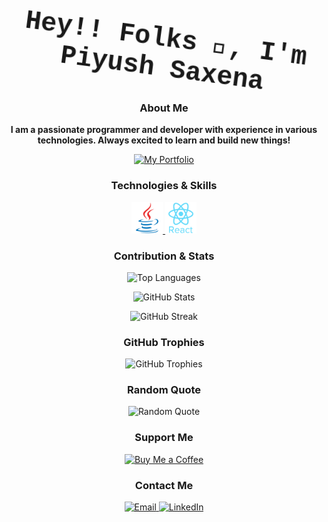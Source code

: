 <h1 align="center" style="animation: wavingAnimation 1.5s infinite; font-size: 3em; font-family: 'Courier New', Courier, monospace;">
  Hey!! Folks 👋, I'm Piyush Saxena
</h1>

<!-- Waving Animation CSS -->
<style>
  @keyframes wavingAnimation {
    0% { transform: rotate(0); }
    10% { transform: rotate(14deg); }
    20% { transform: rotate(-8deg); }
    30% { transform: rotate(14deg); }
    40% { transform: rotate(-4deg); }
    50% { transform: rotate(10deg); }
    100% { transform: rotate(0); }
  }
</style>

<!-- About Me -->
<h3 align="center">About Me</h3>
<p align="center">
  <strong>
    I am a passionate programmer and developer with experience in various technologies. 
    Always excited to learn and build new things!
  </strong>
</p>
<p align="center">
  <a href="https://portfolio-1-green-eight.vercel.app/" target="_blank" rel="noreferrer">
    <img src="https://img.shields.io/badge/Check%20out%20my-Portfolio-green?style=for-the-badge&logo=vercel&logoColor=white" alt="My Portfolio" />
  </a>
</p>

<!-- Technologies & Skills -->
<h3 align="center">Technologies & Skills</h3>
<p align="center">
  <!-- Add your skill icons here -->
  <a href="https://www.java.com" target="_blank" rel="noreferrer">
    <img src="https://raw.githubusercontent.com/devicons/devicon/master/icons/java/java-original.svg" alt="Java" width="50" height="50" />
  </a>
  <a href="https://reactjs.org/" target="_blank" rel="noreferrer">
    <img src="https://raw.githubusercontent.com/devicons/devicon/master/icons/react/react-original-wordmark.svg" alt="React" width="50" height="50" />
  </a>
  <!-- Add additional technologies here -->
</p>

<!-- GitHub Stats -->
<h3 align="center">Contribution & Stats</h3>
<p align="center">
  <img src="https://github-readme-stats.vercel.app/api/top-langs?username=piyush-droid996&show_icons=true&locale=en&layout=compact&theme=radical" alt="Top Languages" />
</p>
<p align="center">
  <img src="https://github-readme-stats.vercel.app/api?username=piyush-droid996&show_icons=true&locale=en&theme=radical" alt="GitHub Stats" />
</p>
<p align="center">
  <img src="https://github-readme-streak-stats.herokuapp.com/?user=piyush-droid996&theme=radical" alt="GitHub Streak" />
</p>

<!-- GitHub Trophies -->
<h3 align="center">GitHub Trophies</h3>
<p align="center">
  <img src="https://github-profile-trophy.vercel.app/?username=piyush-droid996&theme=radical&row=1&no-frame=true" alt="GitHub Trophies" />
</p>

<!-- Random Quote -->
<h3 align="center">Random Quote</h3>
<p align="center">
  <img src="https://quotes-github-readme.vercel.app/api?type=horizontal&theme=radical" alt="Random Quote" />
</p>

<!-- Buy Me a Coffee -->
<h3 align="center">Support Me</h3>
<p align="center">
  <a href="https://www.buymeacoffee.com/piyushsaxena" target="_blank" rel="noreferrer">
    <img src="https://img.shields.io/badge/Buy%20Me%20a%20Coffee-FCC624?style=for-the-badge&logo=buy-me-a-coffee&logoColor=white" alt="Buy Me a Coffee" />
  </a>
</p>

<!-- Contact Me -->
<h3 align="center">Contact Me</h3>
<p align="center">
  <a href="mailto:piyushsaxena@gmail.com" target="_blank" rel="noreferrer">
    <img src="https://img.shields.io/badge/Email-D14836?style=for-the-badge&logo=gmail&logoColor=white" alt="Email" />
  </a>
  <a href="https://www.linkedin.com/in/piyush-saxena" target="_blank" rel="noreferrer">
    <img src="https://img.shields.io/badge/LinkedIn-0077B5?style=for-the-badge&logo=linkedin&logoColor=white" alt="LinkedIn" />
  </a>
</p>
